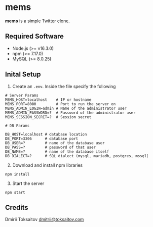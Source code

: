 # mems

**mems** is a simple Twitter clone.

## Required Software

* Node.js (>= v16.3.0)
* npm (>= 7.17.0)
* MySQL (>= 8.0.25)

## Inital Setup

1. Create an `.env`. Inside the file specify the following

```
# Server Params
MEMS_HOST=localhost    # IP or hostname
MEMS_PORT=8080         # Port to run the server on
MEMS_ADMIN_LOGIN=admin # Name of the administrator user
MEMS_ADMIN_PASSWORD=?  # Password of the administrator user
MEMS_SESSION_SECRET=?  # Session secret

# DB Params

DB_HOST=localhost # database location
DB_PORT=3306      # database port
DB_USER=?         # name of the database user
DB_PASS=?         # password of that user
DB_NAME=?         # name of the database itself
DB_DIALECT=?      # SQL dialect (mysql, mariadb, postgres, mssql)
```

2. Download and install npm libraries

```
npm install
```

3. Start the server

```
npm start
```

## Credits

Dmirii Toksaitov <dmitrii@toksaitov.com>
